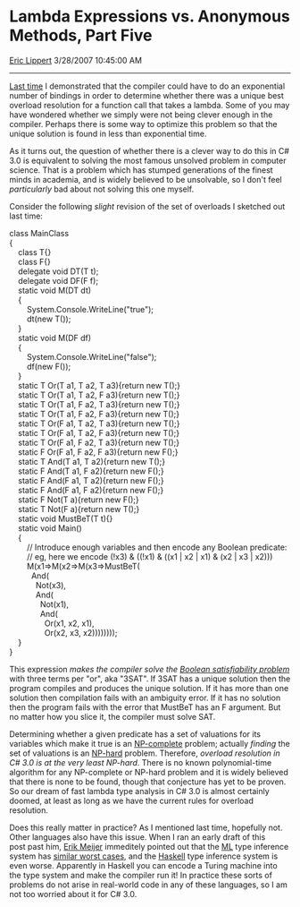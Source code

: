 <div id="page">

# Lambda Expressions vs. Anonymous Methods, Part Five

[Eric Lippert](https://social.msdn.microsoft.com/profile/Eric%20Lippert) 3/28/2007 10:45:00 AM

-----

<div id="content">

<div class="mine">

[Last time](http://blogs.msdn.com/ericlippert/archive/2007/03/26/lambda-expressions-vs-anonymous-methods-part-four.aspx) I demonstrated that the compiler could have to do an exponential number of bindings in order to determine whether there was a unique best overload resolution for a function call that takes a lambda. Some of you may have wondered whether we simply were not being clever enough in the compiler. Perhaps there is some way to optimize this problem so that the unique solution is found in less than exponential time.

As it turns out, the question of whether there is a clever way to do this in C\# 3.0 is equivalent to solving the most famous unsolved problem in computer science. That is a problem which has stumped generations of the finest minds in academia, and is widely believed to be unsolvable, so I don't feel *particularly* bad about not solving this one myself.

Consider the following *slight* revision of the set of overloads I sketched out last time:

<span class="code"> </span>

class MainClass  
{  
    class T{}  
    class F{}  
    delegate void DT(T t);  
    delegate void DF(F f);  
    static void M(DT dt)  
    {  
        System.Console.WriteLine("true");  
        dt(new T());  
    }  
    static void M(DF df)  
    {  
        System.Console.WriteLine("false");  
        df(new F());  
    }  
    static T Or(T a1, T a2, T a3){return new T();}  
    static T Or(T a1, T a2, F a3){return new T();}  
    static T Or(T a1, F a2, T a3){return new T();}  
    static T Or(T a1, F a2, F a3){return new T();}  
    static T Or(F a1, T a2, T a3){return new T();}  
    static T Or(F a1, T a2, F a3){return new T();}  
    static T Or(F a1, F a2, T a3){return new T();}  
    static F Or(F a1, F a2, F a3){return new F();}  
    static T And(T a1, T a2){return new T();}  
    static F And(T a1, F a2){return new F();}  
    static F And(F a1, T a2){return new F();}  
    static F And(F a1, F a2){return new F();}  
    static F Not(T a){return new F();}  
    static T Not(F a){return new T();}  
    static void MustBeT(T t){}  
    static void Main()  
    {  
        // Introduce enough variables and then encode any Boolean predicate:  
        // eg, here we encode (\!x3) & ((\!x1) & ((x1 | x2 | x1) & (x2 | x3 | x2)))  
        M(x1=\>M(x2=\>M(x3=\>MustBeT(  
          And(  
            Not(x3),   
            And(  
              Not(x1),   
              And(  
                Or(x1, x2, x1),   
                Or(x2, x3, x2))))))));  
    }  
}

This expression *makes the compiler solve the [Boolean satisfiability problem](http://en.wikipedia.org/wiki/Boolean_satisfiability_problem)* with three terms per "or", aka "3SAT". If 3SAT has a unique solution then the program compiles and produces the unique solution. If it has more than one solution then compilation fails with an ambiguity error. If it has no solution then the program fails with the error that <span class="code">MustBeT</span> has an <span class="code">F</span> argument. But no matter how you slice it, the compiler must solve SAT.

Determining whether a given predicate has a set of valuations for its variables which make it true is an [NP-complete](http://en.wikipedia.org/wiki/NP-complete) problem; actually *finding* the set of valuations is an [NP-hard](http://en.wikipedia.org/wiki/NP-hard) problem. Therefore, *overload resolution in C\# 3.0 is at the very least NP-hard*. There is no known polynomial-time algorithm for any NP-complete or NP-hard problem and it is widely believed that there is none to be found, though that conjecture has yet to be proven. So our dream of fast lambda type analysis in C\# 3.0 is almost certainly doomed, at least as long as we have the current rules for overload resolution.

Does this really matter in practice? As I mentioned last time, hopefully not. Other languages also have this issue. When I ran an early draft of this post past him, [Erik Meijer](http://research.microsoft.com/~emeijer/) immeditely pointed out that the [ML](http://en.wikipedia.org/wiki/ML_programming_language) type inference system has [similar worst cases](http://portal.acm.org/citation.cfm?id=96748&coll=portal&dl=ACM), and the [Haskell](http://en.wikipedia.org/wiki/Haskell_%28programming_language%29) type inference system is even worse. Apparently in Haskell you can encode a Turing machine into the type system and make the compiler run it\! In practice these sorts of problems do not arise in real-world code in any of these languages, so I am not too worried about it for C\# 3.0.

</div>

</div>

</div>

